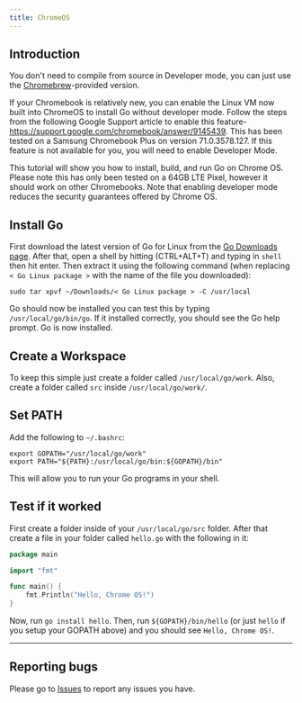 ```yaml
---
title: ChromeOS
---
```


## Introduction

You don't need to compile from source in Developer mode, you can just use the [Chromebrew](https://github.com/skycocker/chromebrew)-provided version.

If your Chromebook is relatively new, you can enable the Linux VM now built into ChromeOS to install Go without developer mode. Follow the steps from the following Google Support article to enable this feature- https://support.google.com/chromebook/answer/9145439. This has been tested on a Samsung Chromebook Plus on version 71.0.3578.127. If this feature is not available for you, you will need to enable Developer Mode.

This tutorial will show you how to install, build, and run Go on Chrome OS.
Please note this has only been tested on a 64GB LTE Pixel, however it should work on other Chromebooks. Note that enabling developer mode reduces the security guarantees offered by Chrome OS.

## Install Go
First download the latest version of Go for Linux from the [Go Downloads page](https://go.dev/dl/).
After that, open a shell by hitting (CTRL+ALT+T) and typing in `shell` then hit enter. Then extract it using the following command (when replacing `< Go Linux package >` with the name of the file you downloaded):

```
sudo tar xpvf ~/Downloads/< Go Linux package > -C /usr/local
```

Go should now be installed you can test this by typing `/usr/local/go/bin/go`. If it installed correctly, you should see the Go help prompt. Go is now installed.

## Create a Workspace
To keep this simple just create a folder called `/usr/local/go/work`. Also, create a folder called `src` inside `/usr/local/go/work/`.

## Set PATH
Add the following to `~/.bashrc`:
```
export GOPATH="/usr/local/go/work"
export PATH="${PATH}:/usr/local/go/bin:${GOPATH}/bin"
```
This will allow you to run your Go programs in your shell.

## Test if it worked
First create a folder inside of your `/usr/local/go/src` folder. After that create a file in your folder called `hello.go` with the following in it:
```go
package main

import "fmt"

func main() {
	fmt.Println("Hello, Chrome OS!")
}
```
Now, run `go install hello`. Then, run `${GOPATH}/bin/hello` (or just `hello` if you setup your GOPATH above) and you should see `Hello, Chrome OS!`.
***

## Reporting bugs
Please go to [Issues](https://github.com/golang/go/issues) to report any issues you have.


